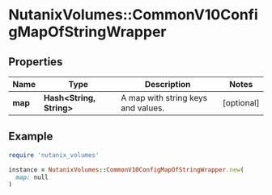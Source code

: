 # NutanixVolumes::CommonV10ConfigMapOfStringWrapper

## Properties

| Name | Type | Description | Notes |
| ---- | ---- | ----------- | ----- |
| **map** | **Hash&lt;String, String&gt;** | A map with string keys and values.  | [optional] |

## Example

```ruby
require 'nutanix_volumes'

instance = NutanixVolumes::CommonV10ConfigMapOfStringWrapper.new(
  map: null
)
```

